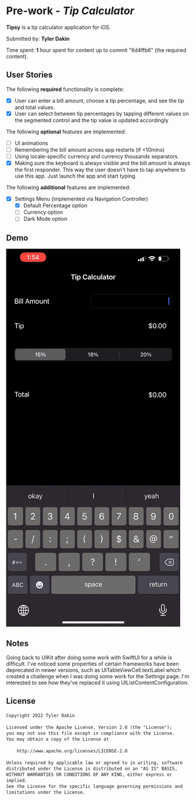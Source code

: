 # Pre-work - *Tip Calculator*

**Tipsy** is a tip calculator application for iOS.

Submitted by: **Tyler Dakin**

Time spent: **1** hour spent for content up to commit "6d4ffb6" (the required content).

## User Stories

The following **required** functionality is complete:

* [X] User can enter a bill amount, choose a tip percentage, and see the tip and total values.
* [X] User can select between tip percentages by tapping different values on the segmented control and the tip value is updated accordingly

The following **optional** features are implemented:

* [ ] UI animations
* [ ] Remembering the bill amount across app restarts (if <10mins)
* [ ] Using locale-specific currency and currency thousands separators.
* [X] Making sure the keyboard is always visible and the bill amount is always the first responder. This way the user doesn't have to tap anywhere to use this app. Just launch the app and start typing.

The following **additional** features are implemented:

- [X] Settings Menu (implemented via Navigation Controller)
	- [X] Default Percentage option
	- [ ] Currency option
	- [ ] Dark Mode option

## Demo
![Demo Gif of Tip Calculator](https://raw.githubusercontent.com/tylerdak/CP-Prework/main/demo.gif)

## Notes

Going back to UIKit after doing some work with SwiftUI for a while is difficult. I've noticed some properties of certain frameworks have been deprecated in newer versions, such as UITableViewCell.textLabel which created a challenge when I was doing some work for the Settings page. I'm interested to see how they've replaced it using UIListContentConfiguration.

## License

    Copyright 2022 Tyler Dakin

    Licensed under the Apache License, Version 2.0 (the "License");
    you may not use this file except in compliance with the License.
    You may obtain a copy of the License at

        http://www.apache.org/licenses/LICENSE-2.0

    Unless required by applicable law or agreed to in writing, software
    distributed under the License is distributed on an "AS IS" BASIS,
    WITHOUT WARRANTIES OR CONDITIONS OF ANY KIND, either express or implied.
    See the License for the specific language governing permissions and
    limitations under the License.
